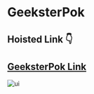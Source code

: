 # GeeksterPok

## Hoisted Link 👇

## [GeeksterPok Link](https://ugamraj.github.io/JavaScript-M4/GeeksterPok/)

![ui](https://github.com/UgamRaj/JavaScript-M4/assets/124122714/fa1fa7dc-a909-4daa-8843-e604b02bfaaf)
